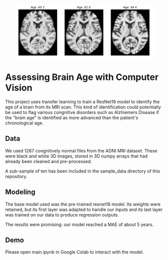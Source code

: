<p align="center">
  <img src="https://github.com/MRWilliamsGit/BrainAgingComputerVision/blob/89fe88432401e0f8bccd7f958580734e5440c353/images/title.png" 
       width= 443
       height= 175 />
</p>

# Assessing Brain Age with Computer Vision

This project uses transfer learning to train a ResNet18 model to identify the age of a brain from its MRI scan. This kind of identification could potentially be used to flag various congnitive disorders such as Alzhiemers Disease if the "brain age" is identified as more advanced than the patient's chronological age.

## Data

We used 1267 congnitively normal files from the ADNI MRI dataset. These were black and white 3D images, stored in 3D numpy arrays that had already been cleaned and pre-processed. 

A sub-sample of ten has been included in the sample_data directory of this repository.

## Modeling

The base model used was the pre-trained resnet18 model. Its weights were retained, but its first layer was adapted to handle our inputs and its last layer was trained on our data to produce regression outputs.

The results were promising: our model reached a MAE of about 5 years.

## Demo

Please open main.ipynb in Google Colab to interact with the model.

